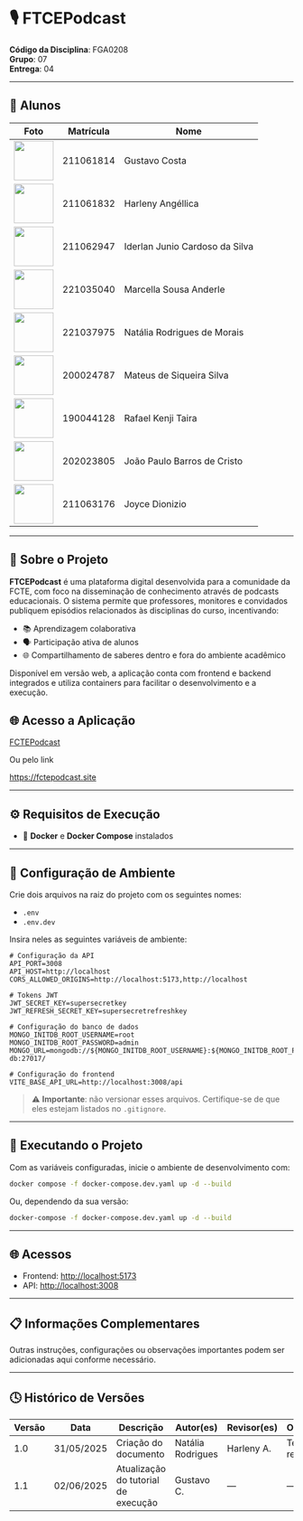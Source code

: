 # 🎙️ FTCEPodcast

**Código da Disciplina**: FGA0208  
**Grupo**: 07  
**Entrega**: 04

---

## 👥 Alunos

| Foto | Matrícula | Nome |
|------|-----------|------|
| <img src="https://avatars.githubusercontent.com/u/101185927?v=4" height="70"> | 211061814 | Gustavo Costa |
| <img src="https://avatars.githubusercontent.com/u/101184511?v=4" height="70"> | 211061832 | Harleny Angéllica |
| <img src="https://avatars.githubusercontent.com/u/101422838?v=4" height="70"> | 211062947 | Iderlan Junio Cardoso da Silva |
| <img src="https://avatars.githubusercontent.com/u/144747380?v=4" height="70"> | 221035040 | Marcella Sousa Anderle |
| <img src="https://avatars.githubusercontent.com/u/137426012?v=4" height="70"> | 221037975 | Natália Rodrigues de Morais |
| <img src="https://avatars.githubusercontent.com/u/43494763?v=4" height="70"> | 200024787 | Mateus de Siqueira Silva |
| <img src="https://avatars.githubusercontent.com/u/79025349?v=4" height="70"> | 190044128 | Rafael Kenji Taira |
| <img src="https://avatars.githubusercontent.com/u/70647018?v=4" height="70"> | 202023805 | João Paulo Barros de Cristo |
| <img src="https://avatars.githubusercontent.com/u/155927112?v=4" height="70"> | 211063176 | Joyce Dionizio |

---

## 📌 Sobre o Projeto

**FTCEPodcast** é uma plataforma digital desenvolvida para a comunidade da FCTE, com foco na disseminação de conhecimento através de podcasts educacionais. O sistema permite que professores, monitores e convidados publiquem episódios relacionados às disciplinas do curso, incentivando:

- 📚 Aprendizagem colaborativa  
- 🗣️ Participação ativa de alunos  
- 🌐 Compartilhamento de saberes dentro e fora do ambiente acadêmico

Disponível em versão web, a aplicação conta com frontend e backend integrados e utiliza containers para facilitar o desenvolvimento e a execução.

## 🌐 Acesso a Aplicação

[FCTEPodcast](https://fctepodcast.site)

Ou pelo link

https://fctepodcast.site

---

## ⚙️ Requisitos de Execução

- 🐳 **Docker** e **Docker Compose** instalados

---

## 🔐 Configuração de Ambiente

Crie dois arquivos na raiz do projeto com os seguintes nomes:

- `.env`  
- `.env.dev`

Insira neles as seguintes variáveis de ambiente:

```env
# Configuração da API
API_PORT=3008
API_HOST=http://localhost
CORS_ALLOWED_ORIGINS=http://localhost:5173,http://localhost

# Tokens JWT
JWT_SECRET_KEY=supersecretkey
JWT_REFRESH_SECRET_KEY=supersecretrefreshkey

# Configuração do banco de dados
MONGO_INITDB_ROOT_USERNAME=root
MONGO_INITDB_ROOT_PASSWORD=admin
MONGO_URL=mongodb://${MONGO_INITDB_ROOT_USERNAME}:${MONGO_INITDB_ROOT_PASSWORD}@fctepocast-db:27017/

# Configuração do frontend
VITE_BASE_API_URL=http://localhost:3008/api
```

> ⚠️ **Importante**: não versionar esses arquivos. Certifique-se de que eles estejam listados no `.gitignore`.

---

## 🚀 Executando o Projeto

Com as variáveis configuradas, inicie o ambiente de desenvolvimento com:

```bash
docker compose -f docker-compose.dev.yaml up -d --build
```

Ou, dependendo da sua versão:

```bash
docker-compose -f docker-compose.dev.yaml up -d --build
```

---

## 🌐 Acessos

- Frontend: [http://localhost:5173](http://localhost:5173)  
- API: [http://localhost:3008](http://localhost:3008)

---

## 📋 Informações Complementares

Outras instruções, configurações ou observações importantes podem ser adicionadas aqui conforme necessário.

---

## 🕓 Histórico de Versões

| Versão | Data | Descrição | Autor(es) | Revisor(es) | Observações |
|--------|------|-----------|-----------|-------------|-------------|
| 1.0 | 31/05/2025 | Criação do documento | Natália Rodrigues | Harleny A. | Texto revisado |
| 1.1 | 02/06/2025 | Atualização do tutorial de execução | Gustavo C. | — | — |
